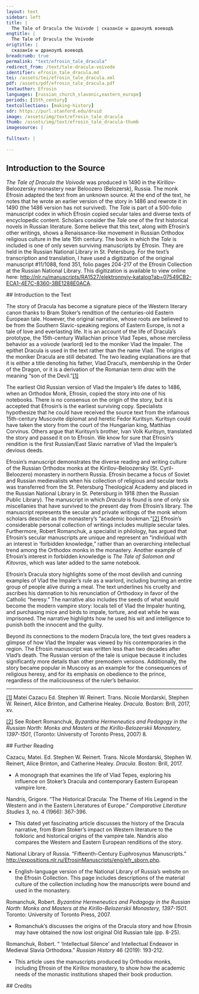 ```yaml
---
layout: text
sidebar: left
title: |
  The Tale of Dracula the Voivode | сказанїе ѡ дракоулѣ воеводѣ
engtitle: |
  The Tale of Dracula the Voivode
origtitle: |
  сказанїе ѡ дракоулѣ воеводѣ
breadcrumb: true
permalink: "text/efrosin_tale_dracula"
redirect_from: /text/tale-dracula-voivode
identifier: efrosin_tale_dracula.md
tei: /assets/tei/efrosin_tale_dracula.xml
pdf: /assets/pdf/efrosin_tale_dracula.pdf
textauthor: Efrosin
languages: [russian_church_slavonic,eastern_europe]
periods: [15th_century]
textcollections: [making-history]
sdr: https://purl.stanford.edu/druid 
image: /assets/img/text/efrosin_tale_dracula
thumb: /assets/img/text/efrosin_tale_dracula-thumb
imagesource: |
  
fulltext: |
  
--- 
```

## Introduction to the Source 
<p><em>The Tale of Dracula the Voivode</em> was produced in 1490 in the Kirillov-Beloozersky monastery near Beloozero (Belozersk), Russia. The monk Efrosin adapted the text from an unknown source. At the end of the text, he notes that he wrote an earlier version of the story in 1486 and rewrote it in 1490 (the 1486 version has not survived). The <em>Tale</em> is part of a 500-folio manuscript codex in which Efrosin copied secular tales and diverse texts of encyclopedic content. Scholars consider the <em>Tale</em> one of the first historical novels in Russian literature. Some believe that this text, along with Efrosin’s other writings, shows a Renaissance-like movement in Russian Orthodox religious culture in the late 15th century. The book in which the <em>Tale</em> is included is one of only seven surviving manuscripts by Efrosin. They are held in the Russian National Library in St. Petersburg. For the text’s transcription and translation, I have used a digitization of the original manuscript #11/1088, fond 351, folio pages 204-217 of the Efrosin Collection at the Russian National Library. This digitization is available to view online here: <a href="http://nlr.ru/manuscripts/RA1527/elektronnyiy-katalog?ab=07549CB2-ECA1-4E7C-8360-3BE1288E0ACA">http://nlr.ru/manuscripts/RA1527/elektronnyiy-katalog?ab=07549CB2-ECA1-4E7C-8360-3BE1288E0ACA</a>.</p>
## Introduction to the Text 
<p>The story of Dracula has become a signature piece of the Western literary canon thanks to Bram Stoker’s rendition of the centuries-old Eastern European tale. However, the original narrative, whose roots are believed to be from the Southern Slavic-speaking regions of Eastern Europe, is not a tale of love and everlasting life. It is an account of the life of Dracula’s prototype, the 15th-century Wallachian prince Vlad Tepes, whose merciless behavior as a <em>voivode</em> (warlord) led to the moniker Vlad the Impaler. The epithet Dracula is used in the text rather than the name Vlad. The origins of the moniker Dracula are still debated. The two leading explanations are that it is either a title denoting his father, Vlad Dracul’s, membership in the Order of the Dragon, or it is a derivation of the Romanian term <em>drac</em> with the meaning “son of the Devil.”<a href="#_ftn1" name="_ftnref1" title=" id="_ftnref1">[1]</a></p> <p>The earliest Old Russian version of Vlad the Impaler’s life dates to 1486, when an Orthodox Monk, Efrosin, copied the story into one of his notebooks. There is no consensus on the origin of the story, but it is accepted that Efrosin’s is the earliest surviving copy. Specialists hypothesize that he could have received the source text from the infamous 15th-century Muscovite diplomat and heretic Fedor Kuritsyn. Kuritsyn could have taken the story from the court of the Hungarian king, Matthias Corvinus. Others argue that Kuritsyn’s brother, Ivan Volk Kuritsyn, translated the story and passed it on to Efrosin. We know for sure that Efrosin’s rendition is the first Russian/East Slavic narrative of Vlad the Impaler’s devious deeds.</p> <p>Efrosin’s manuscript demonstrates the diverse reading and writing culture of the Russian Orthodox monks at the Kirillov-Beloozersky (St. Cyril-Beloozero) monastery in northern Russia. Efrosin became a focus of Soviet and Russian medievalists when his collection of religious and secular texts was transferred from the St. Petersburg Theological Academy and placed in the Russian National Library in St. Petersburg in 1918 (then the Russian Public Library). The manuscript in which <em>Dracula</em> is found is one of only six miscellanies that have survived to the present day from Efrosin’s library. The manuscript represents the secular and private writings of the monk whom scholars describe as the monastery’s “academic bookman.”<a href="#_ftn2" name="_ftnref2" title=" id="_ftnref2">[2]</a> Efrosin’s considerable personal collection of writings includes multiple secular tales. Furthermore, Robert Romanchuk, a specialist in philology, has argued that Efrosin’s secular manuscripts are unique and represent an “individual with an interest in ‘forbidden knowledge,” rather than an overarching intellectual trend among the Orthodox monks in the monastery. Another example of Efrosin’s interest in forbidden knowledge is <em>The Tale of Solomon and Kitovras</em>, which was later added to the same notebook.</p> <p>Efrosin’s Dracula story highlights some of the most devilish and cunning examples of Vlad the Impaler’s rule as a warlord, including burning an entire group of people alive during a meal. The text underlines his cruelty and ascribes his damnation to his renunciation of Orthodoxy in favor of the Catholic “heresy.” The narrative also includes the seeds of what would become the modern vampire story: locals tell of Vlad the Impaler hunting, and purchasing mice and birds to impale, torture, and eat while he was imprisoned. The narrative highlights how he used his wit and intelligence to punish both the innocent and the guilty.</p> <p>Beyond its connections to the modern Dracula lore, the text gives readers a glimpse of how Vlad the Impaler was viewed by his contemporaries in the region. The Efrosin manuscript was written less than two decades after Vlad’s death. The Russian version of the tale is unique because it includes significantly more details than other premodern versions. Additionally, the story became popular in Muscovy as an example for the consequences of religious heresy, and for its emphasis on obedience to the prince, regardless of the maliciousness of the ruler’s behavior.</p> <div> <hr size="1" /> <div id="ftn1"> <p><a href="#_ftnref1" name="_ftn1" title=" id="_ftn1">[1]</a> Matei Cazacu Ed. Stephen W. Reinert. Trans. Nicole Mordarski, Stephen W. Reinert, Alice Brinton, and Catherine Healey. <em>Dracula</em>. Boston: Brill, 2017, xv.</p> </div> <div id="ftn2"> <p><a href="#_ftnref2" name="_ftn2" title=" id="_ftn2">[2]</a> See Robert Romanchuk, <em>Byzantine Hermeneutics and Pedagogy in the Russian North: Monks and Masters at the Kirillo-Belozerskii Monastery, 1397-1501</em>, (Toronto: University of Toronto Press, 2007) 8.</p> </div> </div>
## Further Reading 
<p>Cazacu, Matei. Ed. Stephen W. Reinert. Trans. Nicole Mordarski, Stephen W. Reinert, Alice Brinton, and Catherine Healey. <em>Dracula</em>. Boston: Brill, 2017.</p> <ul> <li>A monograph that examines the life of Vlad Tepes, exploring his influence on Stoker’s Dracula and contemporary Eastern European vampire lore.  </li> </ul> <p>Nandris, Grigore. “The Historical Dracula: The Theme of His Legend in the Western and in the Eastern Literatures of Europe.” <em>Comparative Literature Studies</em> 3, no. 4 (1966): 367-396.</p> <ul> <li>This dated yet fascinating article discusses the history of the Dracula narrative, from Bram Stoker’s impact on Western literature to the folkloric and historical origins of the vampire tale. Nandris also compares the Western and Eastern European renditions of the story.</li> </ul> <p>National Library of Russia. “Fifteenth-Century Euphrosynus Manuscripts.” <a href="http://expositions.nlr.ru/EfrosinManuscripts/eng/efr_sborn.php">http://expositions.nlr.ru/EfrosinManuscripts/eng/efr_sborn.php</a>.</p> <ul> <li>English-language version of the National Library of Russia’s website on the Efrosin Collection. This page includes descriptions of the material culture of the collection including how the manuscripts were bound and used in the monastery.</li> </ul> <p>Romanchuk, Robert. <em>Byzantine Hermeneutics and Pedagogy in the Russian North: Monks and Masters at the Kirillo-Belozerskii Monastery, 1397-1501</em>. Toronto: University of Toronto Press, 2007.</p> <ul> <li>Romanchuk’s discusses the origins of the Dracula story and how Efrosin may have obtained the now lost original Old Russian tale (pp. 8-25).</li> </ul> <p>Romanchuk, Robert. “ ‘Intellectual Silence’ and Intellectual Endeavor in Medieval Slavia Orthodoxa.” <em>Russian History</em> 46 (2019): 193-212.</p> <ul> <li>This article uses the manuscripts produced by Orthodox monks, including Efrosin of the Kirillov monastery, to show how the academic needs of the monastic institutions shaped their book production.</li> </ul>
## Credits

